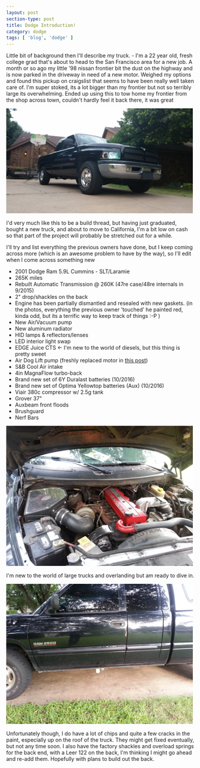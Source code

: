 ```yaml
---
layout: post
section-type: post
title: Dodge Introduction!
category: dodge
tags: [ 'blog', 'dodge' ]
---
```


Little bit of background then I'll describe my truck. - I'm a 22 year old, fresh college grad that's about to head to the San Francisco area for a new job. A month or so ago my little '98 nissan frontier bit the dust on the highway and is now parked in the driveway in need of a new motor. Weighed my options and found this pickup on craigslist that seems to have been really well taken care of. I'm super stoked, its a lot bigger than my frontier but not so terribly large its overwhelming. Ended up using this to tow home my frontier from the shop across town, couldn't hardly feel it back there, it was great 

<img src='/img/dodgeatdriveway.jpg' alt='Dodge in the Driveway' style='width: 500px;'/>


I'd very much like this to be a build thread, but having just graduated, bought a new truck, and about to move to California, I'm a bit low on cash so that part of the project will probably be stretched out for a while. 

I'll try and list everything the previous owners have done, but I keep coming across more (which is an awesome problem to have by the way), so I'll edit when I come across something new 

- 2001 Dodge Ram 5.9L Cummins - SLT/Laramie
- 265K miles
- Rebuilt Automatic Transmission @ 260K (47re case/48re internals in 9/2015)
- 2" drop/shackles on the back
- Engine has been partially dismantled and resealed with new gaskets. (in the photos, everything the previous owner 'touched' he painted red, kinda odd, but its a terrific way to keep track of things :-P )
- New Air/Vacuum pump
- New aluminum radiator
- HID lamps & reflectors/lenses
- LED interior light swap
- EDGE Juice CTS <- I'm new to the world of diesels, but this thing is pretty sweet
- Air Dog Lift pump (freshly replaced motor in [this post](https://rawlk.com/dodge/2015/11/27/Failed-Dodge-Lift-Pump.html))
- S&B Cool Air intake
- 4in MagnaFlow turbo-back
- Brand new set of 6Y Duralast batteries (10/2016)
- Brand new set of Optima Yellowtop batteries (Aux) (10/2016)
- Viair 380c compressor w/ 2.5g tank
- Grover 37"
- Auxbeam front floods
- Brushguard
- Nerf Bars

<img src='/img/dodgeenginebay.jpg' alt='The engine bay' style='width: 500px;'/>

I'm new to the world of large trucks and overlanding but am ready to dive in.

<img src='/img/dodgesideliftpump.jpg' alt='Dodge Side & Lift Pump' style='width: 500px;'/>

Unfortunately though, I do have a lot of chips and quite a few cracks in the paint, especially up on the roof of the truck. They might get fixed eventually, but not any time soon. I also have the factory shackles and overload springs for the back end, with a Leer 122 on the back, I'm thinking I might go ahead and re-add them. Hopefully with plans to build out the back. 
